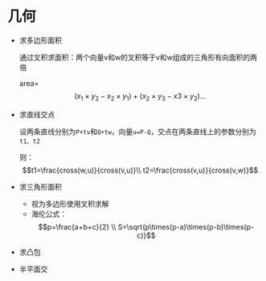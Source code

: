 # 几何

* 求多边形面积

  通过叉积求面积：两个向量v和w的叉积等于v和w组成的三角形有向面积的两倍

  area=$$(x_1\times y_2-x_2\times y_1)+(x_2\times y_3-x3\times y_2)...$$

* 求直线交点

  设两条直线分别为`P+tv`和`Q+tw`，向量`u=P-Q`，交点在两条直线上的参数分别为`t1、t2`

  则：$$t1=\frac{cross(w,u)}{cross(v,u)}\\ t2=\frac{cross(v,u)}{cross(v,w)}$$

* 求三角形面积

  * 视为多边形使用叉积求解
  * 海伦公式：$$p=\frac{a+b+c}{2} \\  S=\sqrt{p\times(p-a)\times(p-b)\times(p-c)}$$

* 求凸包

* 半平面交